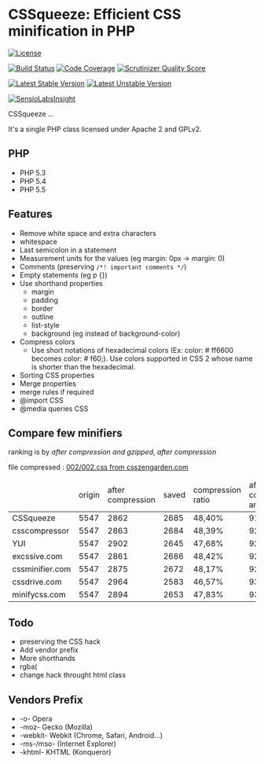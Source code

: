 CSSqueeze: Efficient CSS minification in PHP
==================================================

[![License](https://poser.pugx.org/patchwork/cssqueeze/license.png)](https://packagist.org/packages/patchwork/cssqueeze)

[![Build Status](https://travis-ci.org/ianbogda/CSSqueeze.png?branch=master)](https://travis-ci.org/ianbogda/CSSqueeze) [![Code Coverage](https://scrutinizer-ci.com/g/ianbogda/CSSqueeze/badges/coverage.png?s=dac1996f32de040657203c458bd96aea79b390c7)](https://scrutinizer-ci.com/g/ianbogda/CSSqueeze/) [![Scrutinizer Quality Score](https://scrutinizer-ci.com/g/ianbogda/CSSqueeze/badges/quality-score.png?s=484130f5adab9ca8ce1dfab522a52406c0b336e2)](https://scrutinizer-ci.com/g/ianbogda/CSSqueeze/)

[![Latest Stable Version](https://poser.pugx.org/patchwork/cssqueeze/v/stable.png)](https://packagist.org/packages/patchwork/cssqueeze) [![Latest Unstable Version](https://poser.pugx.org/patchwork/cssqueeze/v/unstable.png)](https://packagist.org/packages/patchwork/cssqueeze)

[![SensioLabsInsight](https://insight.sensiolabs.com/projects/73a1c49c-2b23-47ad-bdf8-09d1eda7484c/mini.png)](https://insight.sensiolabs.com/projects/73a1c49c-2b23-47ad-bdf8-09d1eda7484c)


CSSqueeze …

It's a single PHP class licensed under Apache 2 and GPLv2.

PHP
---
*  PHP 5.3
*  PHP 5.4
*  PHP 5.5

Features
--------

*  Remove white space and extra characters
  * whitespace
  * Last semicolon in a statement
  * Measurement units for the values (eg margin: 0px -> margin: 0)
  * Comments (preserving ```/*! important comments */```)
  * Empty statements (eg p {})
* Use shorthand properties
  * margin
  * padding
  * border
  * outline
  * list-style
  * background (eg instead of background-color)
* Compress colors
  * Use short notations of hexadecimal colors (Ex: color: # ff6600 becomes color: # f60;). Use colors supported in CSS 2 whose name is shorter than the hexadecimal.
* Sorting CSS properties
* Merge properties
* merge rules if required
* @import CSS
* @media queries CSS

Compare few minifiers
---------------------

ranking is by _after compression and gzipped_, _after compression_

file compressed : [002/002.css from csszengarden.com](http://csszengarden.com/002/002.css)
<table>
<thead>
  <tr>
    <td>&nbsp;</td> <td>origin</td> <td>after compression</td> <td>saved</td> <td>compression ratio</td> <td>after compression and gzipped</td> <td>compression and gzip ratio
</td>
  </tr>
</thead>
<tbody>
  <tr>
    <td>CSSqueeze</td> <td>5547</td> <td>2862</td> <td>2685</td> <td>48,40%</td> <td>919</td> <td>83,43%</td>
  </tr>
  <tr>
    <td >csscompressor</td> <td>5547</td> <td>2863</td> <td>2684</td> <td>48,39%</td> <td>920</td> <td>83,41%</td>
  </tr>
  <tr>
    <td>YUI</td> <td>5547</td> <td>2902</td> <td>2645</td> <td>47,68%</td> <td>920</td> <td>83,41%</td>
  </tr>
  <tr>
    <td>excssive.com</td> <td>5547</td> <td>2861</td> <td>2686</td> <td>48,42%</td> <td>924</td> <td>83,34%</td>
  </tr>
  <tr>
    <td>cssminifier.com</td> <td>5547</td> <td>2875</td> <td>2672</td> <td>48,17%</td> <td>925</td> <td>83,32%</td>
  </tr>
  <tr>
    <td>cssdrive.com</td> <td>5547</td> <td>2964</td> <td>2583</td> <td>46,57%</td> <td>934</td> <td>83,16%</td>
  </tr>
  <tr>
    <td>minifycss.com</td> <td>5547</td> <td>2894</td> <td>2653</td> <td>47,83%</td> <td>936</td> <td>83,13%</td>
  </tr>
</tbody>
</table>


Todo
----

* preserving the CSS hack
* Add vendor prefix
* More shorthands
* rgba(
* change hack throught html class

Vendors Prefix
--------------

* -o- Opera
* -moz- Gecko (Mozilla)
* -webkit- Webkit (Chrome, Safari, Android...)
* -ms-/mso- (Internet Explorer)
* -khtml- KHTML (Konqueror)
